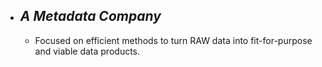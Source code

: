 - ## *A Metadata Company*
	- Focused on efficient methods to turn RAW data into fit-for-purpose and viable data products.